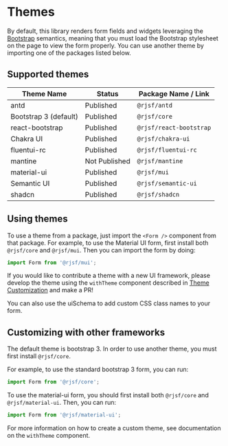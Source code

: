 # Themes

By default, this library renders form fields and widgets leveraging the [Bootstrap](http://getbootstrap.com/) semantics,
meaning that you must load the Bootstrap stylesheet on the page to view the form properly. You can use another theme by importing one of the packages listed below.

## Supported themes

| Theme Name            | Status        | Package Name / Link     |
| --------------------- | ------------- | ----------------------- |
| antd                  | Published     | `@rjsf/antd`            |
| Bootstrap 3 (default) | Published     | `@rjsf/core`            |
| react-bootstrap       | Published     | `@rjsf/react-bootstrap` |
| Chakra UI             | Published     | `@rjsf/chakra-ui`       |
| fluentui-rc           | Published     | `@rjsf/fluentui-rc`     |
| mantine               | Not Published | `@rjsf/mantine`         |
| material-ui           | Published     | `@rjsf/mui`             |
| Semantic UI           | Published     | `@rjsf/semantic-ui`     |
| shadcn                | Published     | `@rjsf/shadcn`          |

## Using themes

To use a theme from a package, just import the `<Form />` component from that package. For example, to use the Material UI form,
first install both `@rjsf/core` and `@rjsf/mui`. Then you can import the form by doing:

```ts
import Form from '@rjsf/mui';
```

If you would like to contribute a theme with a new UI framework, please develop the theme using the `withTheme` component described in [Theme Customization](../advanced-customization/custom-themes.md) and make a PR!

You can also use the uiSchema to add custom CSS class names to your form.

## Customizing with other frameworks

The default theme is bootstrap 3. In order to use another theme, you must first install `@rjsf/core`.

For example, to use the standard bootstrap 3 form, you can run:

```ts
import Form from '@rjsf/core';
```

To use the material-ui form, you should first install both `@rjsf/core` and `@rjsf/material-ui`. Then, you can run:

```ts
import Form from '@rjsf/material-ui';
```

For more information on how to create a custom theme, see documentation on the `withTheme` component.
